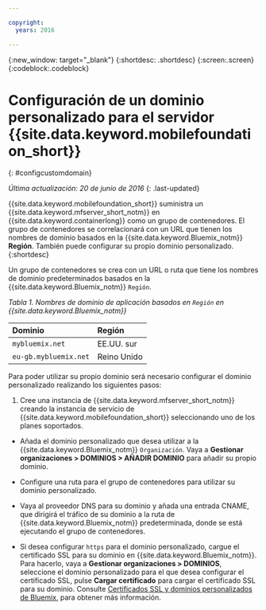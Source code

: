 ```yaml
---

copyright:
  years: 2016

---
```


{:new_window: target="_blank"}
{:shortdesc: .shortdesc}
{:screen:.screen}
{:codeblock:.codeblock}

# Configuración de un dominio personalizado para el servidor {{site.data.keyword.mobilefoundation_short}}
{: #configcustomdomain}

*Última actualización: 20 de junio de 2016*
{: .last-updated}

{{site.data.keyword.mobilefoundation_short}} suministra un {{site.data.keyword.mfserver_short_notm}} en {{site.data.keyword.containerlong}} como un grupo de contenedores. El grupo de contenedores se correlacionará con un URL que tienen los nombres de dominio basados en la {{site.data.keyword.Bluemix_notm}} **Región**. También puede configurar su propio dominio personalizado.
{:shortdesc}

Un grupo de contenedores se crea con un URL o ruta que tiene los nombres de dominio predeterminados basados en la {{site.data.keyword.Bluemix_notm}} `Región`.

*Tabla 1. Nombres de dominio de aplicación basados en `Región` en  {{site.data.keyword.Bluemix_notm}}*

  |Dominio |  Región  |    
  |:----- | :----- |    
  |`mybluemix.net` | EE.UU. sur |    
  |`eu-gb.mybluemix.net` | Reino Unido  |    

Para poder utilizar su propio dominio será necesario configurar el dominio personalizado realizando los siguientes pasos:

1.	Cree una instancia de {{site.data.keyword.mfserver_short_notm}} creando la instancia de servicio de {{site.data.keyword.mobilefoundation_short}} seleccionando uno de los planes soportados.

+ Añada el dominio personalizado que desea utilizar a la  {{site.data.keyword.Bluemix_notm}} `Organización`. Vaya a **Gestionar organizaciones > DOMINIOS > AÑADIR DOMINIO** para añadir su propio dominio.

+ Configure una ruta para el grupo de contenedores para utilizar su dominio personalizado.

+ Vaya al proveedor DNS para su dominio y añada una entrada CNAME, que dirigirá el tráfico de su dominio a la ruta de {{site.data.keyword.Bluemix_notm}} predeterminada, donde se está ejecutando el grupo de contenedores.

+ Si desea configurar `https` para el dominio personalizado, cargue el certificado SSL para su dominio en {{site.data.keyword.Bluemix_notm}}. Para hacerlo, vaya a **Gestionar organizaciones > DOMINIOS**, seleccione el dominio personalizado para el que desea configurar el certificado SSL, pulse **Cargar certificado** para cargar el certificado SSL para su dominio. Consulte [Certificados SSL y dominios personalizados de Bluemix](https://developer.ibm.com/bluemix/2014/09/28/ssl-certificates-bluemix-custom-domains/), para obtener más información.
